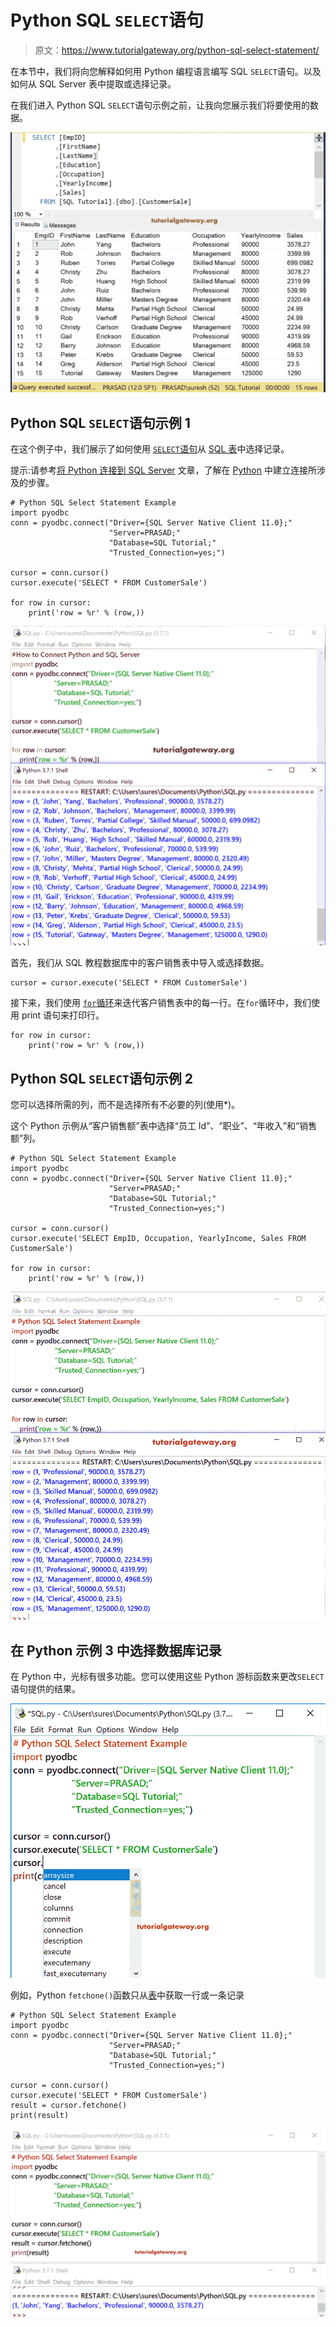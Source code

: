 # Python SQL `SELECT`语句

> 原文：<https://www.tutorialgateway.org/python-sql-select-statement/>

在本节中，我们将向您解释如何用 Python 编程语言编写 SQL `SELECT`语句。以及如何从 SQL Server 表中提取或选择记录。

在我们进入 Python SQL `SELECT`语句示例之前，让我向您展示我们将要使用的数据。

![Python SQL Select Statement Example 1](img/894dda5289a71b02d1d35bddcbcd566e.png)

## Python SQL `SELECT`语句示例 1

在这个例子中，我们展示了如何使用 [`SELECT`语句](https://www.tutorialgateway.org/sql-select-statement/)从 [SQL 表](https://www.tutorialgateway.org/sql-create-table/)中选择记录。

提示:请参考[将 Python 连接到 SQL Server](https://www.tutorialgateway.org/connect-python-and-sql-server/) 文章，了解在 [Python](https://www.tutorialgateway.org/python-tutorial/) 中建立连接所涉及的步骤。

```
# Python SQL Select Statement Example
import pyodbc
conn = pyodbc.connect("Driver={SQL Server Native Client 11.0};"
                      "Server=PRASAD;"
                      "Database=SQL Tutorial;"
                      "Trusted_Connection=yes;")

cursor = conn.cursor()
cursor.execute('SELECT * FROM CustomerSale')

for row in cursor:
    print('row = %r' % (row,))

```

![Python SQL Select Statement Example 2](img/91db26f87622c7db2be606c49279a12a.png)

首先，我们从 SQL 教程数据库中的客户销售表中导入或选择数据。

```
cursor = cursor.execute('SELECT * FROM CustomerSale')
```

接下来，我们使用 [`for`循环](https://www.tutorialgateway.org/python-for-loop/)来迭代客户销售表中的每一行。在`for`循环中，我们使用 print 语句来打印行。

```
for row in cursor:
    print('row = %r' % (row,))
```

## Python SQL `SELECT`语句示例 2

您可以选择所需的列，而不是选择所有不必要的列(使用*)。

这个 Python 示例从“客户销售额”表中选择“员工 Id”、“职业”、“年收入”和“销售额”列。

```
# Python SQL Select Statement Example
import pyodbc
conn = pyodbc.connect("Driver={SQL Server Native Client 11.0};"
                      "Server=PRASAD;"
                      "Database=SQL Tutorial;"
                      "Trusted_Connection=yes;")

cursor = conn.cursor()
cursor.execute('SELECT EmpID, Occupation, YearlyIncome, Sales FROM CustomerSale')

for row in cursor:
    print('row = %r' % (row,))

```

![Python SQL Select Statement Example 3](img/16e5ab6bd92aa878a8d3e06215122b28.png)

## 在 Python 示例 3 中选择数据库记录

在 Python 中，光标有很多功能。您可以使用这些 Python 游标函数来更改`SELECT`语句提供的结果。

![Python SQL Select Statement Example 4](img/9f39f17b9aef3ca58febf96b72d904b7.png)

例如，Python `fetchone()`函数只从[表](https://www.tutorialgateway.org/sql-create-table/)中获取一行或一条记录

```
# Python SQL Select Statement Example
import pyodbc
conn = pyodbc.connect("Driver={SQL Server Native Client 11.0};"
                      "Server=PRASAD;"
                      "Database=SQL Tutorial;"
                      "Trusted_Connection=yes;")

cursor = conn.cursor()
cursor.execute('SELECT * FROM CustomerSale')
result = cursor.fetchone()
print(result)
```

![Python SQL Select Statement Example 5](img/526d1ad0067b0f561a63c351c5f08813.png)